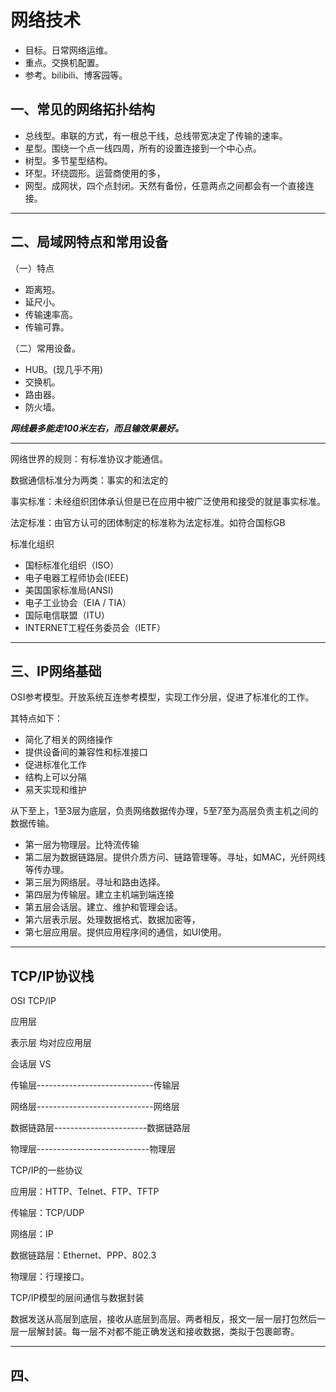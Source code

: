 # 网络技术

* 目标。日常网络运维。
* 重点。交换机配置。
* 参考。bilibili、博客园等。

## 一、常见的网络拓扑结构

* 总线型。串联的方式，有一根总干线，总线带宽决定了传输的速率。
* 星型。围绕一个点一线四周，所有的设置连接到一个中心点。
* 树型。多节星型结构。
* 环型。环绕圆形。运营商使用的多，
* 网型。成网状，四个点封闭。天然有备份，任意两点之间都会有一个直接连接。

***

## 二、局域网特点和常用设备

（一）特点

* 距离短。
* 延尺小。
* 传输速率高。
* 传输可靠。

（二）常用设备。

* HUB。(现几乎不用)
* 交换机。
* 路由器。
* 防火墙。

***网线最多能走100米左右，而且输效果最好。***

***

网络世界的规则：有标准协议才能通信。

数据通信标准分为两类：事实的和法定的

事实标准：未经组织团体承认但是已在应用中被广泛使用和接受的就是事实标准。

法定标准：由官方认可的团体制定的标准称为法定标准。如符合国标GB

标准化组织

* 国标标准化组织（ISO）
* 电子电器工程师协会(IEEE)
* 美国国家标准局(ANSI)
* 电子工业协会（EIA / TIA）
* 国际电信联盟（ITU）
* INTERNET工程任务委员会（IETF）

***

## 三、IP网络基础

OSI参考模型。开放系统互连参考模型，实现工作分层，促进了标准化的工作。

其特点如下：

* 简化了相关的网络操作
* 提供设备间的兼容性和标准接口
* 促进标准化工作
* 结构上可以分隔
* 易天实现和维护

从下至上，1至3层为底层，负责网络数据传办理，5至7至为高层负责主机之间的数据传输。

* 第一层为物理层。比特流传输
* 第二层为数据链路层。提供介质方问、链路管理等。寻址，如MAC，光纤网线等传办理。
* 第三层为网络层。寻址和路由选择。
* 第四层为传输层。建立主机端到端连接
* 第五层会话层。建立、维护和管理会话。
* 第六层表示层。处理数据格式、数据加密等，
* 第七层应用层。提供应用程序间的通信，如UI使用。

***

## TCP/IP协议栈

OSI                                     TCP/IP

应用层              

表示层                                   均对应应用层

会话层            VS 

传输层-----------------------------传输层                        

网络层-----------------------------网络层

数据链路层-----------------------数据链路层

物理层----------------------------物理层

TCP/IP的一些协议

应用层：HTTP、Telnet、FTP、TFTP

传输层：TCP/UDP

网络层：IP

数据链路层：Ethernet、PPP、802.3

物理层：行理接口。

TCP/IP模型的层间通信与数据封装

数据发送从高层到底层，接收从底层到高层。两者相反，报文一层一层打包然后一层一层解封装。每一层不对都不能正确发送和接收数据，类拟于包裹邮寄。

***

## 四、